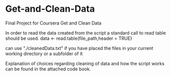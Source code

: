 # Get-and-Clean-Data
Final Project for Coursera Get and Clean Data

In order to read the data created from the script a standard call to read table should be used. 
data <- read.table(file_path,header = TRUE)

can use "./cleanedData.txt" if you have placed the files in your current working directory or a subfolder of it

Explanation of choices regarding cleaning of data and how the script works can be found in the attached code book. 
